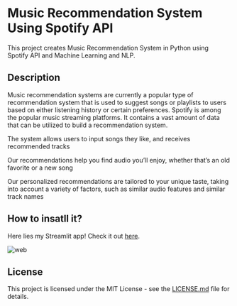 # Music Recommendation System Using Spotify API

This project creates Music Recommendation System in Python using Spotify API and Machine Learning and NLP.


## Description

Music recommendation systems are currently a popular type of recommendation system that is used to suggest songs or playlists to users based on either listening history or certain preferences.
Spotify is among the popular music streaming platforms. It contains a vast amount of data that can be utilized to build a recommendation system.

The system allows users to input songs they like, and receives recommended tracks 

Our recommendations help you find audio you’ll enjoy, whether that’s an old favorite or a new song

Our personalized recommendations are tailored to your unique taste, taking into account a variety of factors, such as similar audio features and similar track names


## How to insatll it?

Here lies my Streamlit app! Check it out [here](https://musicrecommendationmodel.streamlit.app/).


![web](https://github.com/Yokesh-VP/Music_Recommendation_System-Using-Spotify-API/assets/145176798/e4940c06-a2a0-40ed-b259-6cb63beac821)


## License

This project is licensed under the MIT License - see the [LICENSE.md](LICENSE) file for details.

